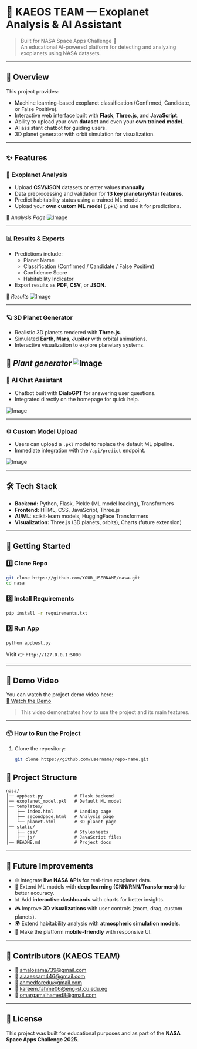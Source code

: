 # 🌌 KAEOS TEAM — Exoplanet Analysis & AI Assistant

> Built for NASA Space Apps Challenge 🚀  
> An educational AI-powered platform for detecting and analyzing exoplanets using NASA datasets.

---

## 📖 Overview
This project provides:
- Machine learning–based exoplanet classification (Confirmed, Candidate, or False Positive).
- Interactive web interface built with **Flask**, **Three.js**, and **JavaScript**.
- Ability to upload your own **dataset** and even your **own trained model**.
- AI assistant chatbot for guiding users.
- 3D planet generator with orbit simulation for visualization.

---

## ✨ Features

### 🔭 Exoplanet Analysis
- Upload **CSV/JSON** datasets or enter values **manually**.
- Data preprocessing and validation for **13 key planetary/star features**.
- Predict habitability status using a trained ML model.  
- Upload your **own custom ML model** (`.pkl`) and use it for predictions.  

📸 *Analysis Page*
![Image](https://github.com/user-attachments/assets/e414f42e-aedd-49fe-af73-ade782961c9d)

---

### 📊 Results & Exports
- Predictions include:
  - Planet Name  
  - Classification (Confirmed / Candidate / False Positive)  
  - Confidence Score  
  - Habitability Indicator  
- Export results as **PDF**, **CSV**, or **JSON**.  

📸 *Results*
![Image](https://github.com/user-attachments/assets/a3683951-7456-4034-af7f-48a7ce2870a7)

---

### 🪐 3D Planet Generator
- Realistic 3D planets rendered with **Three.js**.  
- Simulated **Earth, Mars, Jupiter** with orbital animations.  
- Interactive visualization to explore planetary systems.  

📸 *Plant generator*
![Image](https://github.com/user-attachments/assets/3a18295f-000b-4aa2-94d3-4845eb4856ba)
---

### 🤖 AI Chat Assistant
- Chatbot built with **DialoGPT** for answering user questions.  
- Integrated directly on the homepage for quick help.  

![Image](https://github.com/user-attachments/assets/4e5439bf-8048-42ae-933c-ade6e179a300)

---

### ⚙ Custom Model Upload
- Users can upload a `.pkl` model to replace the default ML pipeline.  
- Immediate integration with the `/api/predict` endpoint.  

![Image](https://github.com/user-attachments/assets/63cec2d0-3ba1-4434-9c53-38fb6dd8dc2e)

---

## 🛠️ Tech Stack
- **Backend:** Python, Flask, Pickle (ML model loading), Transformers  
- **Frontend:** HTML, CSS, JavaScript, Three.js  
- **AI/ML:** scikit-learn models, HuggingFace Transformers  
- **Visualization:** Three.js (3D planets, orbits), Charts (future extension)  

---

## 🚀 Getting Started

### 1️⃣ Clone Repo
```bash
git clone https://github.com/YOUR_USERNAME/nasa.git
cd nasa
```

### 2️⃣ Install Requirements
```bash
pip install -r requirements.txt
```

### 3️⃣ Run App
```bash
python appbest.py
```
Visit 👉 `http://127.0.0.1:5000`

---
## 🎥 Demo Video

You can watch the project demo video here:  
[🔗 Watch the Demo](https://youtu.be/XXXXXXXXXXX)

> This video demonstrates how to use the project and its main features.

---

### 📦 How to Run the Project

1. Clone the repository:
   ```bash
   git clone https://github.com/username/repo-name.git

## 📂 Project Structure
```
nasa/
│── appbest.py            # Flask backend
│── exoplanet_model.pkl   # Default ML model
│── templates/
│   ├── index.html        # Landing page
│   ├── secondpage.html   # Analysis page
│   └── planet.html       # 3D planet page
│── static/
│   ├── css/              # Stylesheets
│   ├── js/               # JavaScript files
│── README.md             # Project docs
```

---

## 🔮 Future Improvements
- 🌐 Integrate **live NASA APIs** for real-time exoplanet data.  
- 🧠 Extend ML models with **deep learning (CNN/RNN/Transformers)** for better accuracy.  
- 📊 Add **interactive dashboards** with charts for better insights.  
- 🎮 Improve **3D visualizations** with user controls (zoom, drag, custom planets).  
- 🌍 Extend habitability analysis with **atmospheric simulation models**.  
- 📱 Make the platform **mobile-friendly** with responsive UI.  

---

## 📧 Contributors (KAEOS TEAM)
- 📧 amalosama739@gmail.com  
- 📧 alaaessam446@gmail.com  
- 📧 ahmedforedu@gmail.com  
- 📧 kareem.fahme06@eng-st.cu.edu.eg  
- 📧 omargamalhamed8@gmail.com  

---

## 📝 License
This project was built for educational purposes and as part of the **NASA Space Apps Challenge 2025**.  
